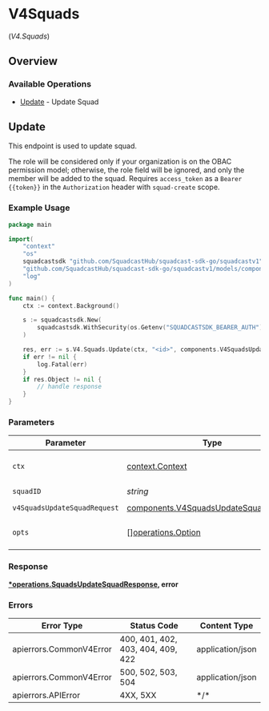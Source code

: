 # V4Squads
(*V4.Squads*)

## Overview

### Available Operations

* [Update](#update) - Update Squad

## Update

This endpoint is used to update squad.

The role will be considered only if your organization is on the OBAC permission model; otherwise, the role field will be ignored, and only the member will be added to the squad.
Requires `access_token` as a `Bearer {{token}}` in the `Authorization` header with `squad-create` scope.

### Example Usage

<!-- UsageSnippet language="go" operationID="Squads_updateSquad" method="put" path="/v4/squads/{squadID}" -->
```go
package main

import(
	"context"
	"os"
	squadcastsdk "github.com/SquadcastHub/squadcast-sdk-go/squadcastv1"
	"github.com/SquadcastHub/squadcast-sdk-go/squadcastv1/models/components"
	"log"
)

func main() {
    ctx := context.Background()

    s := squadcastsdk.New(
        squadcastsdk.WithSecurity(os.Getenv("SQUADCASTSDK_BEARER_AUTH")),
    )

    res, err := s.V4.Squads.Update(ctx, "<id>", components.V4SquadsUpdateSquadRequest{})
    if err != nil {
        log.Fatal(err)
    }
    if res.Object != nil {
        // handle response
    }
}
```

### Parameters

| Parameter                                                                                      | Type                                                                                           | Required                                                                                       | Description                                                                                    |
| ---------------------------------------------------------------------------------------------- | ---------------------------------------------------------------------------------------------- | ---------------------------------------------------------------------------------------------- | ---------------------------------------------------------------------------------------------- |
| `ctx`                                                                                          | [context.Context](https://pkg.go.dev/context#Context)                                          | :heavy_check_mark:                                                                             | The context to use for the request.                                                            |
| `squadID`                                                                                      | *string*                                                                                       | :heavy_check_mark:                                                                             | N/A                                                                                            |
| `v4SquadsUpdateSquadRequest`                                                                   | [components.V4SquadsUpdateSquadRequest](../../models/components/v4squadsupdatesquadrequest.md) | :heavy_check_mark:                                                                             | N/A                                                                                            |
| `opts`                                                                                         | [][operations.Option](../../models/operations/option.md)                                       | :heavy_minus_sign:                                                                             | The options for this request.                                                                  |

### Response

**[*operations.SquadsUpdateSquadResponse](../../models/operations/squadsupdatesquadresponse.md), error**

### Errors

| Error Type                        | Status Code                       | Content Type                      |
| --------------------------------- | --------------------------------- | --------------------------------- |
| apierrors.CommonV4Error           | 400, 401, 402, 403, 404, 409, 422 | application/json                  |
| apierrors.CommonV4Error           | 500, 502, 503, 504                | application/json                  |
| apierrors.APIError                | 4XX, 5XX                          | \*/\*                             |